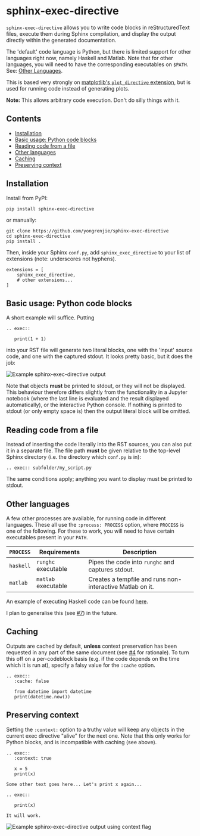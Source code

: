 # sphinx-exec-directive

`sphinx-exec-directive` allows you to write code blocks in reStructuredText files, execute them during Sphinx compilation, and display the output directly within the generated documentation.

The 'default' code language is Python, but there is limited support for other languages right now, namely Haskell and Matlab.
Note that for other languages, you will need to have the corresponding executables on `$PATH`. See: [Other Languages](#other-languages).

This is based very strongly on [matplotlib's `plot_directive` extension](https://matplotlib.org/stable/api/sphinxext_plot_directive_api.html?highlight=plot%20directive#module-matplotlib.sphinxext.plot_directive), but is used for running code instead of generating plots.

**Note:** This allows arbitrary code execution. Don't do silly things with it.

## Contents

 - [Installation](#installation)
 - [Basic usage: Python code blocks](#basic-usage-python-code-blocks)
 - [Reading code from a file](#reading-code-from-a-file)
 - [Other languages](#other-languages)
 - [Caching](#caching)
 - [Preserving context](#preserving-context)


## Installation

Install from PyPI:

```
pip install sphinx-exec-directive
```

or manually:

```
git clone https://github.com/yongrenjie/sphinx-exec-directive
cd sphinx-exec-directive
pip install .
```

Then, inside your Sphinx `conf.py`, add `sphinx_exec_directive` to your list of extensions (note: underscores not hyphens).

```
extensions = [
    sphinx_exec_directive,
    # other extensions...
]
```


## Basic usage: Python code blocks

A short example will suffice. Putting

```
.. exec::
   
   print(1 + 1)
```

into your RST file will generate two literal blocks, one with the 'input' source code, and one with the captured stdout.
It looks pretty basic, but it does the job:

![Example sphinx-exec-directive output](https://i.stack.imgur.com/5sVSS.png)

Note that objects **must** be printed to stdout, or they will not be displayed.
This behaviour therefore differs slightly from the functionality in a Jupyter notebook (where the last line is evaluated and the result displayed automatically), or the interactive Python console.
If nothing is printed to stdout (or only empty space is) then the output literal block will be omitted.

## Reading code from a file

Instead of inserting the code literally into the RST sources, you can also put it in a separate file.
The file path **must** be given relative to the top-level Sphinx directory (i.e. the directory which `conf.py` is in):

```
.. exec:: subfolder/my_script.py
```

The same conditions apply; anything you want to display must be printed to stdout.

## Other languages

A few other processes are available, for running code in different languages.
These all use the `:process: PROCESS` option, where `PROCESS` is one of the following.
For these to work, you will need to have certain executables present in your `PATH`.

| `PROCESS` | Requirements | Description |
| --------- | ------------ | ----------- |
| `haskell` | `runghc` executable | Pipes the code into `runghc` and captures stdout.
| `matlab`  | `matlab` executable | Creates a tempfile and runs non-interactive Matlab on it. |

An example of executing Haskell code can be found [here](https://github.com/yongrenjie/sphinx-exec-directive/issues/7#issuecomment-846228337).

I plan to generalise this (see [#7](https://github.com/yongrenjie/sphinx-exec-directive/issues/7)) in the future.

## Caching

Outputs are cached by default, **unless** context preservation has been requested in any part of the same document (see [#4](https://github.com/yongrenjie/sphinx-exec-directive/issues/4) for rationale).
To turn this off on a per-codeblock basis (e.g. if the code depends on the time which it is run at), specify a falsy value for the `:cache` option.

```
.. exec::
   :cache: false
   
   from datetime import datetime
   print(datetime.now())
```

## Preserving context

Setting the `:context:` option to a truthy value will keep any objects in the current exec directive "alive" for the next one.
Note that this only works for Python blocks, and is incompatible with caching (see above).

```
.. exec::
   :context: true

   x = 5
   print(x)

Some other text goes here... Let's print x again...

.. exec::

   print(x)

It will work.

```

![Example sphinx-exec-directive output using context flag](https://i.stack.imgur.com/FdvRm.png)
